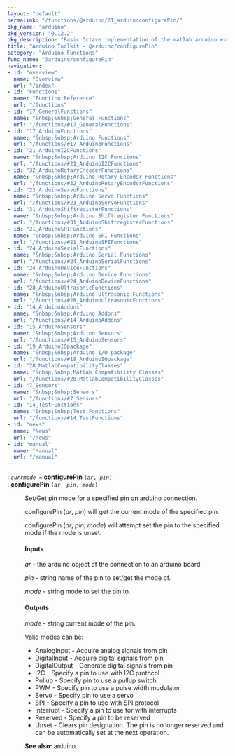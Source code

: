```yaml
---
layout: "default"
permalink: "/functions/@arduino/21_arduinoconfigurePin/"
pkg_name: "arduino"
pkg_version: "0.12.2"
pkg_description: "Basic Octave implementation of the matlab arduino extension,  allowing communication to a programmed arduino board to control its  hardware."
title: "Arduino Toolkit - @arduino/configurePin"
category: "Arduino Functions"
func_name: "@arduino/configurePin"
navigation:
- id: "overview"
  name: "Overview"
  url: "/index"
- id: "Functions"
  name: "Function Reference"
  url: "/functions"
- id: "17_GeneralFunctions"
  name: "&nbsp;&nbsp;General Functions"
  url: "/functions/#17_GeneralFunctions"
- id: "17_ArduinoFunctions"
  name: "&nbsp;&nbsp;Arduino Functions"
  url: "/functions/#17_ArduinoFunctions"
- id: "21_ArduinoI2CFunctions"
  name: "&nbsp;&nbsp;Arduino I2C Functions"
  url: "/functions/#21_ArduinoI2CFunctions"
- id: "32_ArduinoRotaryEncoderFunctions"
  name: "&nbsp;&nbsp;Arduino Rotary Encoder Functions"
  url: "/functions/#32_ArduinoRotaryEncoderFunctions"
- id: "23_ArduinoServoFunctions"
  name: "&nbsp;&nbsp;Arduino Servo Functions"
  url: "/functions/#23_ArduinoServoFunctions"
- id: "31_ArduinoShiftregisterFunctions"
  name: "&nbsp;&nbsp;Arduino Shiftregister Functions"
  url: "/functions/#31_ArduinoShiftregisterFunctions"
- id: "21_ArduinoSPIFunctions"
  name: "&nbsp;&nbsp;Arduino SPI Functions"
  url: "/functions/#21_ArduinoSPIFunctions"
- id: "24_ArduinoSerialFunctions"
  name: "&nbsp;&nbsp;Arduino Serial Functions"
  url: "/functions/#24_ArduinoSerialFunctions"
- id: "24_ArduinoDeviceFunctions"
  name: "&nbsp;&nbsp;Arduino Device Functions"
  url: "/functions/#24_ArduinoDeviceFunctions"
- id: "28_ArduinoUltrasonicFunctions"
  name: "&nbsp;&nbsp;Arduino Ultrasonic Functions"
  url: "/functions/#28_ArduinoUltrasonicFunctions"
- id: "14_ArduinoAddons"
  name: "&nbsp;&nbsp;Arduino Addons"
  url: "/functions/#14_ArduinoAddons"
- id: "15_ArduinoSensors"
  name: "&nbsp;&nbsp;Arduino Sensors"
  url: "/functions/#15_ArduinoSensors"
- id: "19_ArduinoIOpackage"
  name: "&nbsp;&nbsp;Arduino I/O package"
  url: "/functions/#19_ArduinoIOpackage"
- id: "28_MatlabCompatibilityClasses"
  name: "&nbsp;&nbsp;Matlab Compatibility Classes"
  url: "/functions/#28_MatlabCompatibilityClasses"
- id: "7_Sensors"
  name: "&nbsp;&nbsp;Sensors"
  url: "/functions/#7_Sensors"
- id: "14_TestFunctions"
  name: "&nbsp;&nbsp;Test Functions"
  url: "/functions/#14_TestFunctions"
- id: "news"
  name: "News"
  url: "/news"
- id: "manual"
  name: "Manual"
  url: "/manual"
---
```

<dl class="first-deftypefn">
<dt class="deftypefn" id="index-configurePin"><span class="category-def">: </span><span><code class="def-type"><var class="var">currmode</var> =</code> <strong class="def-name">configurePin</strong> <code class="def-code-arguments">(<var class="var">ar</var>, <var class="var">pin</var>)</code><a class="copiable-link" href="#index-configurePin"></a></span></dt>
<dt class="deftypefnx def-cmd-deftypefn" id="index-configurePin-1"><span class="category-def">: </span><span><strong class="def-name">configurePin</strong> <code class="def-code-arguments">(<var class="var">ar</var>, <var class="var">pin</var>, <var class="var">mode</var>)</code><a class="copiable-link" href="#index-configurePin-1"></a></span></dt>
<dd><p>Set/Get pin mode for a specified pin on arduino connection.
</p>
<p>configurePin (<var class="var">ar</var>, <var class="var">pin</var>) will get the current mode of the specified pin.
</p>
<p>configurePin (<var class="var">ar</var>, <var class="var">pin</var>, <var class="var">mode</var>) will attempt set the pin to the specified
 mode if the mode is unset.
</p>
<h4 class="subsubheading" id="Inputs"><span>Inputs<a class="copiable-link" href="#Inputs"></a></span></h4>
<p><var class="var">ar</var> - the arduino object of the connection to an arduino board.
</p>
<p><var class="var">pin</var> - string name of the pin to set/get the mode of.
</p>
<p><var class="var">mode</var> - string mode to set the pin to.
</p>
<h4 class="subsubheading" id="Outputs"><span>Outputs<a class="copiable-link" href="#Outputs"></a></span></h4>
<p><var class="var">mode</var> - string current mode of the pin.
</p>
<p>Valid modes can be:
 </p><ul class="itemize mark-bullet">
<li>AnalogInput
 - Acquire analog signals from pin
 </li><li>DigitalInput
 - Acquire digital signals from pin
 </li><li>DigitalOutput
 - Generate digital signals from pin
 </li><li>I2C
 - Specify a pin to use with I2C protocol
 </li><li>Pullup
 - Specify pin to use a pullup switch
 </li><li>PWM
 - Specify pin to use a pulse width modulator
 </li><li>Servo 
 - Specify pin to use a servo
 </li><li>SPI
 - Specify a pin to use with SPI protocol
 </li><li>Interrupt
 - Specify a pin to use for with interrupts
 </li><li>Reserved
 - Specify a pin to be reserved
 </li><li>Unset
 - Clears pin designation. The pin is no longer reserved and can be automatically
 set at the next operation.
 </li></ul>


<p><strong class="strong">See also:</strong> arduino.
</p>
</dd></dl>